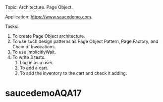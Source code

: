 Topic: Architecture. Page Object. 

Application: https://www.saucedemo.com.

Tasks: 
1) To create Page Object architecture.
2) To use such design patterns as Page Object Pattern, Page Factory, and Chain of Invocations.
3) To use ImplicitlyWait.
4) To write 3 tests.
   1. Log in as a user.
   2. To add a cart.
   3. To add the inventory to the cart and check it adding.
   
# saucedemoAQA17
